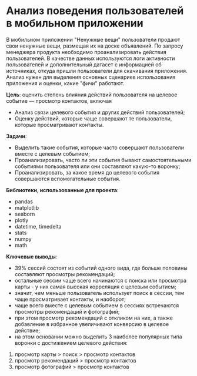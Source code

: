 # Анализ поведения пользователей в мобильном приложении

В мобильном приложении "Ненужные вещи" пользователи продают свои ненужные вещи, размещая их на доске объявлений. По запросу менеджера продукта необходимо проанализировать действия пользователей. В качестве данных используются логи активности пользователей и дополнительный датасет с информацией об источниках, откуда пришли пользователи для скачивания приложения. Анализ нужен для выделения основных сценариев использования приложения и оценки, какие "фичи" работают.

**Цель**: оценить степень влияния действий пользователя на целевое событие — просмотр контактов, включая
* Анализ связи целевого события и других действий пользователей;
* Оценку действий, которые чаще совершают те пользователи, которые просматривают контакты.

**Задачи**:
* Выделить такие события, которые часто совершают пользователи вместе с целевым событием;
* Проанализировать, часто ли эти события бывают самостоятельными событиями пользователя или они составляют какую-то воронку;
* Проанализировать, за какое время до целевого события совершаются вспомогательные события.

**Библиотеки, использованные для проекта**:
* pandas
* matplotlib
* seaborn
* plotly
* datetime, timedelta
* stats
* numpy
* math

**Ключевые выводы**:
* 39% сессий состоят из событий одного вида, где больше половины составляют просмотры рекомендаций;
* остальные сессии чаще всего начинаются с поиска или просмотра карты - у них самая высокая корреляция с целевым событием;
* значит, чем меньше пользователь использует поиск в сессии, тем чаще просматривает контакты, и наоборот;
* чаще всего вместе с целевым событием в сессиях встречаются просмотры рекомендаций и фотографий;
* при этом просмотр рекомендаций с откликом на них, а также добавление в избранное увеличивают конверсию в целевое действие;
* на этом основании можно выделить 3 наиболее популярных типа воронки с достижением целевого действия:
1. просмотр карты > поиск > просмотр контактов
2. просмотр рекомендаций > просмотр контактов
3. просмотр фотографий > просмотр контактов

